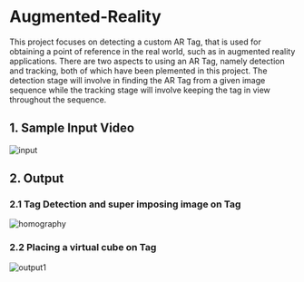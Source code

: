 # Augmented-Reality
This project focuses on detecting a custom AR Tag, that is used for obtaining a 
point of reference in the real world, such as in augmented reality applications. There are two aspects to using an AR Tag,
namely detection and tracking, both of which have been
plemented in this project. The detection stage will involve in finding the AR Tag from a given image sequence
while the tracking stage will involve keeping the tag in view throughout the sequence. 
## 1. Sample Input Video 
![input](https://user-images.githubusercontent.com/48079888/61324212-e4390b00-a7df-11e9-9caa-337645ddb58b.gif)

## 2. Output 
### 2.1 Tag Detection and super imposing image on Tag
![homography](https://user-images.githubusercontent.com/48079888/61324208-e1d6b100-a7df-11e9-8564-a9c6205556d5.gif)
### 2.2 Placing a virtual cube on Tag
![output1](https://user-images.githubusercontent.com/48079888/61324217-e602ce80-a7df-11e9-89e3-0208cee99701.gif)


